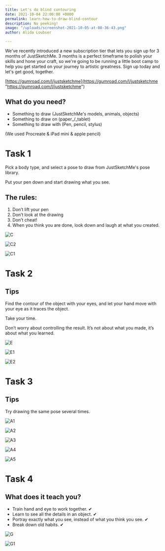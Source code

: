 ```yaml
---
title: Let's do blind contouring
date: 2021-10-04 22:00:00 +0000
permalink: learn-how-to-draw-blind-contour
description: No peeking!
image: "/uploads/screenshot-2021-10-05-at-08-36-43.png"
author: Alida Loubser

---
```

We've recently introduced a new subscription tier that lets you sign up for 3 months of JustSketchMe. 3 months is a perfect timeframe to polish your skills and hone your craft, so we're going to be running a little boot camp to help you get started on your journey to artistic greatness. Sign up today and let's get good, together. 

[https://gumroad.com/l/justsketchme](https://gumroad.com/l/justsketchme "https://gumroad.com/l/justsketchme")

## What do you need?

* Something to draw (JustSketchMe's models, animals, objects)
* Something to draw on (paper_/_tablet)
* Something to draw with (Pen, pencil, stylus)

(We used Procreate & iPad mini & apple pencil)

# Task 1

Pick a body type, and select a pose to draw from JustSketchMe's pose library.

Put your pen down and start drawing what you see.

## The rules:

1. Don’t lift your pen
2. Don’t look at the drawing
3. Don’t cheat!
4. When you think you are done, look down and laugh at what you created.

![C](https://imagedelivery.net/mdSbb1GKWP_xXxxsYl5evQ/be7ce591-d086-44bb-420d-dedafc887700/optimised)

![C2](https://imagedelivery.net/mdSbb1GKWP_xXxxsYl5evQ/b7bd7d63-c12b-4b71-61a8-3e4f9b901800/optimised)

![C1](https://imagedelivery.net/mdSbb1GKWP_xXxxsYl5evQ/0247fca6-a041-473f-90a2-dffa7f4e7f00/optimised)

# Task 2

## Tips

Find the contour of the object with your eyes, and let your hand move with your eye as it traces the object.

Take your time.

Don’t worry about controlling the result. It’s not about what you made, it’s about what you learned.

![E](https://imagedelivery.net/mdSbb1GKWP_xXxxsYl5evQ/339a4961-31a9-44c5-37d7-cc89f1d2f800/optimised)

![E1](https://imagedelivery.net/mdSbb1GKWP_xXxxsYl5evQ/2be2a954-36a5-461e-2890-3a7912426100/optimised)

![E2](https://imagedelivery.net/mdSbb1GKWP_xXxxsYl5evQ/cb20139a-8dc9-4ae2-45ac-0e9488050b00/optimised)

# Task 3

## Tips

Try drawing the same pose several times.

![A1](https://imagedelivery.net/mdSbb1GKWP_xXxxsYl5evQ/0bde8090-b4bd-4ede-7532-3aab189d2b00/optimised)

![A2](https://imagedelivery.net/mdSbb1GKWP_xXxxsYl5evQ/1fe14f0e-0c6c-43ac-55eb-771a28e0d600/optimised)

![A3](https://imagedelivery.net/mdSbb1GKWP_xXxxsYl5evQ/0e2dc3ad-8763-447c-98f1-5dfad68dfd00/optimised)

![A4](https://imagedelivery.net/mdSbb1GKWP_xXxxsYl5evQ/b73c88db-56ce-45ae-50d3-9c7e21bac200/optimised)

![A5](https://imagedelivery.net/mdSbb1GKWP_xXxxsYl5evQ/e943266a-0a7d-493f-9b80-087db5bf2000/optimised)

# Task 4

## What does it teach you?

* Train hand and eye to work together. ✔
* Learn to see all the details in an object. ✔
* Portray exactly what you see, instead of what you think you see. ✔
* Break down old habits. ✔

![G](https://imagedelivery.net/mdSbb1GKWP_xXxxsYl5evQ/c3515be0-4f91-4b9e-bc9e-adc620ce1e00/optimised)

![G1](https://imagedelivery.net/mdSbb1GKWP_xXxxsYl5evQ/661e5055-d9f8-45f7-4b7c-eb0fc192b500/optimised)